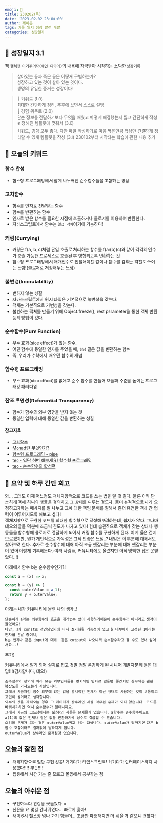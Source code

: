 ```yaml
---
emoji: 🌱
title: 230202(목)
date: '2023-02-02 23:00:00'
author: 제이든
tags: 기록 일지 성장 발전 개발
categories: 성장일지
---
```


## 🎄 성장일지 3.1

책 `행복한 이기주의자(웨인 다이어)`의 내용에 자극받아 시작하는 소박한 `성장기록`

> 살아있는 꽃과 죽은 꽃은 어떻게 구별하는가?<br/>
> 성장하고 있는 것이 살아 있는 것이다.<br/>
> 생명의 유일한 증거는 성장이다!

> 🌳 키워드 (1.0)<br/>
> 최대한 간단하게 정리, 추후에 보면서 스스로 설명<br/>
> 🍉 경험 위주로 (2.0)<br/>
> 단순 정보를 전달하기보다 무엇을 배웠고 어떻게 해결했는지 짧고 간단하게 작성<br/>
> ❄️ 정해진 템플릿에 맞춰서 (3.0)<br/>
> 키워드, 경험 모두 좋다. 다만 매일 작성하기로 마음 먹은만큼 핵심만 간결하게 정리할 수 있게 템플릿을 작성
> (3.1) 230102부터 시작되는 학습에 관한 내용 추가

## 🔑 오늘의 키워드

### 함수 합성

- 함수형 프로그래밍에서 잘게 나누어진 순수함수들을 조합하는 방법

### 고차함수

- 함수를 인자로 전달받는 함수
- 함수를 반환하는 함수
- 인자로 받은 함수를 필요한 시점에 호출하거나 클로저를 이용하여 반환한다.
- 자바스크립트에서 함수는 `일급 객체`이기에 가능하다!

### 커링(Currying)

- 커링은 f(a, b, c)처럼 단일 호출로 처리하는 함수를 f(a)(b)(c)와 같이 각각의 인수가 호출 가능한 프로세스로 호출된 후 병합되도록 변환하는 것
- 함수형 프로그래밍에서 매개변수로 전달해야할 값이나 함수를 감추는 역할로 쓰이는 느낌!(클로저로 저장해두는 느낌)

### 불변성(Immutability)

- 변하지 않는 성질
- 자바스크립트에서 원시 타입은 기본적으로 불변성을 갖는다.
- 객체는 기본적으로 가변성을 갖는다.
- 불변하는 객체를 만들기 위해 Object.freeze(), rest parameter을 통한 객체 반환 등의 방법이 있다.

### 순수함수(Pure Function)

- 부수 효과(side effect)가 없는 함수.
- 어떤 함수에 동일한 인자를 주었을 때, `항상` 같은 값을 반환하는 함수
- 즉, 우리가 수학에서 배우던 함수의 개념

### 함수형 프로그래밍

- 부수 효과(side effect)를 없애고 순수 함수를 만들어 모듈화 수준을 높이는 프로그래밍 패러다임

### 참조 투명성(Referential Transparency)

- 함수가 함수의 외부 영향을 받지 않는 것
- 동일한 입력에 대해 동일한 값을 반환하는 성질

#### 참고자료

- [고차함수](https://poiemaweb.com/js-array-higher-order-function)
- [Monad란 무엇인가?](https://www.youtube.com/watch?v=jI4aMyqvpfQ)
- [함수형 프로그래밍 - pipe](https://medium.com/%EC%98%A4%EB%8A%98%EC%9D%98-%ED%94%84%EB%A1%9C%EA%B7%B8%EB%9E%98%EB%B0%8D/%ED%95%A8%EC%88%98%ED%98%95-%ED%94%84%EB%A1%9C%EA%B7%B8%EB%9E%98%EB%B0%8D-pipe-c80dc7b389de)
- [teo - 일단 한번 해보세요! 함수형 프로그래밍](https://velog.io/@teo/%ED%94%84%EB%A1%A0%ED%8A%B8%EC%97%94%EB%93%9C-%EC%9D%BC%EB%8B%A8-%ED%95%9C%EB%B2%88-%ED%95%B4%EB%B3%B4%EC%84%B8%EC%9A%94-%ED%95%A8%EC%88%98%ED%98%95-%ED%94%84%EB%A1%9C%EA%B7%B8%EB%9E%98%EB%B0%8D)
- [teo - 순수함수의 합성편](https://velog.io/@teo/%ED%95%A8%EC%88%98%ED%98%95-%ED%94%84%EB%A1%9C%EA%B7%B8%EB%9E%98%EB%B0%8D-%EC%88%9C%EC%88%98%ED%95%A8%EC%88%98%EC%9D%98-%ED%95%A9%EC%84%B1%ED%8E%B8)

## 📝 요약 및 하루 간단 회고

와... 그래도 이제 어느정도 객체지향적으로 코드를 쓰는 법을 알 것 같다. 물론 아직 단순하게 객체 하나의 행동을 정의하고 그 상태를 다루는 정도다. 좀더 본격적으로 내가 요청하고자하는 메시지를 잘 나누고
그에 대한 책임 분배를 잘해서 좀더 유연한 객체 간 협력이 이루어지도록 해보고 싶다!<br/>
객체지향으로 구현한 코드를 최대한 함수형으로 작성해보려하는데, 쉽지가 않다. 그나마 테오의 글들 덕분에 조금씩 진도가 나가고 있다! 헌데 습관적으로 객체가 갖는 상태나 행동들을 함수형에 클로저로 전달하게 되어서
커링 함수를 구현하게 된다. 이게 옳은 건지 모르겠지만, 뭔가 개인적으로 가독성은 그닥 안좋은 느낌..? 내일은 이 부분에 대해서도 찾아보려 한다. 추가로 순수함수에 대해 아직 조금 헷갈리는 부분에 대해 헷갈리는 부분이 있어
이렇게 기록해둔다.(여러 사람들, 커뮤니티에도 올렸지만 아직 명백한 답은 못받았다..!)

아래에서 함수 b는 순수함수인가?!

```js
const a = (x) => x;

const b = (y) => {
  const outerValue = a(1);
  return y + outerValue;
};
```

아래는 내가 커뮤니티에 올린 나의 생각..!

```
단순하게 a라는 외부함수의 호출을 매개변수 없이 사용하기때문에 순수함수가 아니라고 생각이 들었어요! 
다만, a가 const로 선언되었기에 다시 초기화될 가능성이 없고 b 내부에서 고정된 1이라는 인자를 전달 중이니,
b는 언제나 같은 input에 대해  같은 output이 나오니까 순수함수라고 할 수도 있나 싶어서요..!
```

추가)

커뮤니티에서 알게 되어 실제로 뵙고 정말 정말 존경하게 된 시니어 개발자분께 들은 대답!!!(감사합니다, 테오!)

```
순수함수의 정의에 따라 모든 외부인자들을 명시적인 인자로 만들면 좋겠지만 실무에는 괜한 복잡도를 가져오는게 사실입니다.
그래서 지금처럼 함수 외부에 있는 값을 명시적인 인자가 아닌 형태로 사용하는 것이 보통이고 고민이 될거라고 생각합니다.
외부의 값을 가져오는 경우 그 데이터가 상수라면 사실 아무런 문제가 되지 않습니다. 코드를 바꿔치기하면 역시 순수함수가 될테니까요.
그래서 지금의 코드상에서는 a함수의 사용은 문제될게 없습니다. a함수는 순수함수이므로 a(1)의 값은 언제나 같은 값을 반환하기에 상수로 취급할 수 있습니다.
오히려 문제가 되는 것은 outerValue라고 하는 값입니다. outerValue가 달라지면 같은 b함수 호출이라도 결과값이 달라지게 됩니다.
outerValue가 상수라면 문제될것 없습니다.
```

## 오늘의 잘한 점

- 객체지향으로 일단 구현 성공! 거기다가 타입스크립트! 거기다가 인터페이스까지 사용했다!!!! 뿌듯!!!!
- 집중해서 시간 가는 줄 모르고 몰입해서 공부하는 점

## 오늘의 아쉬운 점

- 구현하느라 인강을 못들었다 ㅠ
- 신문을 요 몇일 건너뛰었다... 빠르게 훑자!
- 새벽 6시 헬스장 넘나 가기 힘들더... 조금만 따뜻해지면 더 쉬울 거 같으니 괜찮다!

```toc

```